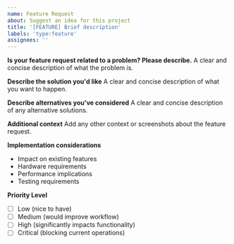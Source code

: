 ```yaml
---
name: Feature Request
about: Suggest an idea for this project
title: '[FEATURE] Brief description'
labels: 'type:feature'
assignees: ''
---
```


**Is your feature request related to a problem? Please describe.**
A clear and concise description of what the problem is.

**Describe the solution you'd like**
A clear and concise description of what you want to happen.

**Describe alternatives you've considered**
A clear and concise description of any alternative solutions.

**Additional context**
Add any other context or screenshots about the feature request.

**Implementation considerations**
- Impact on existing features
- Hardware requirements
- Performance implications
- Testing requirements

**Priority Level**
- [ ] Low (nice to have)
- [ ] Medium (would improve workflow)
- [ ] High (significantly impacts functionality)
- [ ] Critical (blocking current operations)